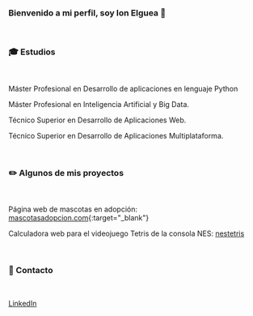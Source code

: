 ### Bienvenido a mi perfil, soy Ion Elguea 👋

<br>

### 🎓 Estudios 

<br>

Máster Profesional en Desarrollo de aplicaciones en lenguaje Python

Máster Profesional en Inteligencia Artificial y Big Data. 

Técnico Superior en Desarrollo de Aplicaciones Web. 

Técnico Superior en Desarrollo de Aplicaciones Multiplataforma.

<br>

### ✏️ Algunos de mis proyectos

<br>

Página web de mascotas en adopción: [mascotasadopcion.com](https://mascotasadopcion.ioncv.com/){:target="_blank"}

Calculadora web para el videojuego Tetris de la consola NES: [nestetris](https://nestetris.ioncv.com/)

<br>

### 🔗 Contacto

<br>

[LinkedIn](https://es.linkedin.com/in/ionmarijuan)
